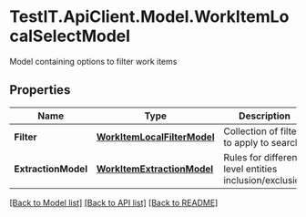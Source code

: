# TestIT.ApiClient.Model.WorkItemLocalSelectModel
Model containing options to filter work items

## Properties

Name | Type | Description | Notes
------------ | ------------- | ------------- | -------------
**Filter** | [**WorkItemLocalFilterModel**](WorkItemLocalFilterModel.md) | Collection of filters to apply to search | [optional] 
**ExtractionModel** | [**WorkItemExtractionModel**](WorkItemExtractionModel.md) | Rules for different level entities inclusion/exclusion | [optional] 

[[Back to Model list]](../README.md#documentation-for-models) [[Back to API list]](../README.md#documentation-for-api-endpoints) [[Back to README]](../README.md)

